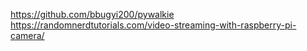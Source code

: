 https://github.com/bbugyi200/pywalkie
https://randomnerdtutorials.com/video-streaming-with-raspberry-pi-camera/

